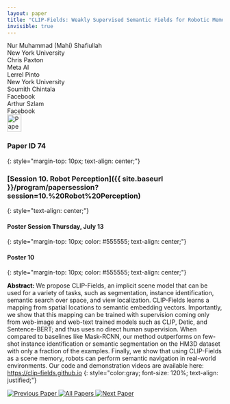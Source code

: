 ```yaml
---
layout: paper
title: "CLIP-Fields: Weakly Supervised Semantic Fields for Robotic Memory"
invisible: true
---
```

<div class="paper-authors">
<div class="paper-author-box">
    <div class="paper-author-name">Nur Muhammad (Mahi) Shafiullah</div>
    <div class="paper-author-uni">New York University</div>
</div>
<div class="paper-author-box">
    <div class="paper-author-name">Chris Paxton</div>
    <div class="paper-author-uni">Meta AI</div>
</div>
<div class="paper-author-box">
    <div class="paper-author-name">Lerrel Pinto</div>
    <div class="paper-author-uni">New York University</div>
</div>
<div class="paper-author-box">
    <div class="paper-author-name">Soumith Chintala</div>
    <div class="paper-author-uni">Facebook</div>
</div>
<div class="paper-author-box">
    <div class="paper-author-name">Arthur Szlam</div>
    <div class="paper-author-uni">Facebook</div>
</div>

</div><div class="paper-pdf">
<div> <a href="http://www.roboticsproceedings.org/rss19/p074.pdf"><img src="{{ site.baseurl }}/images/paper_link.png" alt="Paper Website" width = "33"  height = "40"/></a> </div>
</div>

### Paper ID 74
{: style="margin-top: 10px; text-align: center;"}

### [Session 10. Robot Perception]({{ site.baseurl }}/program/papersession?session=10.%20Robot%20Perception)
{: style="text-align: center;"}

#### Poster Session Thursday, July 13
{: style="margin-top: 10px; color: #555555; text-align: center;"}

#### Poster 10
{: style="margin-top: 10px; color: #555555; text-align: center;"}

<b style="color: black;">Abstract: </b>We propose CLIP-Fields, an implicit scene model that can be used for a variety of tasks, such as segmentation, instance identification, semantic search over space, and view localization. CLIP-Fields learns a mapping from spatial locations to semantic embedding vectors. Importantly, we show that this mapping can be trained with supervision coming only from web-image and web-text trained models such as CLIP, Detic, and Sentence-BERT; and thus uses no direct human supervision. When compared to baselines like Mask-RCNN, our method outperforms on few-shot instance identification or semantic segmentation on the HM3D dataset with only a fraction of the examples. Finally, we show that using CLIP-Fields as a scene memory, robots can perform semantic navigation in real-world environments. Our code and demonstration videos are available here: https://clip-fields.github.io
{: style="color:gray; font-size: 120%; text-align: justified;"}


<div class="paper-menu">
<a href="{{ site.baseurl }}/program/papers/073/"> <img src="{{ site.baseurl }}/images/previous_paper_icon.png" alt="Previous Paper" title="Previous Paper"/> </a>
<a href="{{ site.baseurl }}/program/papers"><img src="{{ site.baseurl }}/images/overview_icon.png" alt="All Papers" title="All Papers"/> </a>
<a href="{{ site.baseurl }}/program/papers/075/"> <img src="{{ site.baseurl }}/images/next_paper_icon.png" alt="Next Paper" title="Next Paper"/> </a>

</div>
